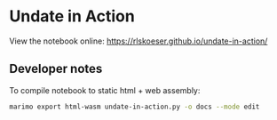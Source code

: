 # Undate in Action

View the notebook online: https://rlskoeser.github.io/undate-in-action/

## Developer notes

To compile notebook to static html + web assembly:

```sh
marimo export html-wasm undate-in-action.py -o docs --mode edit
```